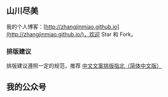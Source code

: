 ## 山川尽美

我的个人博客：[http://zhangjinmiao.github.io](http://zhangjinmiao.github.io/)，欢迎 Star 和 Fork。

### 排版建议

排版建议遵照一定的规范，推荐 [中文文案排版指北（简体中文版）](https://github.com/mzlogin/chinese-copywriting-guidelines)

## 我的公众号

